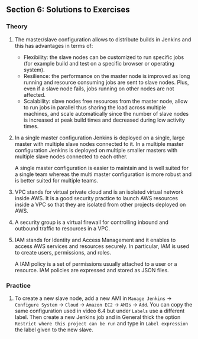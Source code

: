 ## Section 6: Solutions to Exercises

### Theory

1. The master/slave configuration allows to distribute builds in Jenkins and this has advantages in terms of:

    - Flexibility: the slave nodes can be customized to run specific jobs (for example build and test on a specific browser or operating system). 
    - Resilience: the performance on the master node is improved as long running and resource consuming jobs are sent to slave nodes. Plus, even if a slave node fails, jobs running on other nodes are not affected. 
    - Scalability: slave nodes free resources from the master node, allow to run jobs in parallel thus sharing the load across multiple machines, and scale automatically since the number of slave nodes is increased at peak build times and decreased during low activity times.  

2. In a single master configuration Jenkins is deployed on a single, large master with multiple slave nodes connected to it. In a multiple master configuration Jenkins is deployed on multiple smaller masters with multiple slave nodes connected to each other. 

    A single master configuration is easier to maintain and is well suited for a single team whereas the multi master configuration is more robust and is better suited for multiple teams.
 
3. VPC stands for virtual private cloud  and is an isolated virtual network inside AWS. It is a good security practice to launch AWS resources inside a VPC so that they are isolated from other projects deployed on AWS. 

4. A security group is a virtual firewall for controlling inbound and outbound traffic to resources in a VPC.

5. IAM stands for Identity and Access Management and it enables to access AWS services and resources securely. In particular, IAM is used to create users, permissions, and roles. 

    A IAM policy is a set of permissions usually attached to a user or a resource. IAM policies are expressed and stored as JSON files. 

### Practice

1. To create a new slave node, add a new AMI in `Manage Jenkins` -> `Configure System` -> `Cloud` -> `Amazon EC2` -> `AMIs` -> `Add`. You can copy the same configuration used in video 6.4 but under `Labels` use a different label. Then create a new Jenkins job and in General thick the option `Restrict where this project can be run` and type in `Label expression` the label given to the new slave.

